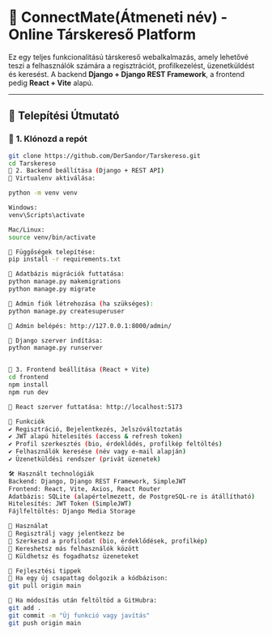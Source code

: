 # 💙 ConnectMate(Átmeneti név) - Online Társkereső Platform

Ez egy teljes funkcionalitású társkereső webalkalmazás, amely lehetővé teszi a felhasználók számára a regisztrációt, profilkezelést, üzenetküldést és keresést. A backend **Django + Django REST Framework**, a frontend pedig **React + Vite** alapú.

---

## 📌 **Telepítési Útmutató**

### 🔹 **1. Klónozd a repót**
```bash
git clone https://github.com/DerSandor/Tarskereso.git
cd Tarskereso
🔹 2. Backend beállítása (Django + REST API)
📌 Virtualenv aktiválása:

python -m venv venv

Windows:
venv\Scripts\activate

Mac/Linux:
source venv/bin/activate

📌 Függőségek telepítése:
pip install -r requirements.txt

📌 Adatbázis migrációk futtatása:
python manage.py makemigrations
python manage.py migrate

📌 Admin fiók létrehozása (ha szükséges):
python manage.py createsuperuser

📌 Admin belépés: http://127.0.0.1:8000/admin/

📌 Django szerver indítása:
python manage.py runserver


🔹 3. Frontend beállítása (React + Vite)
cd frontend
npm install
npm run dev

📌 React szerver futtatása: http://localhost:5173

🚀 Funkciók
✔ Regisztráció, Bejelentkezés, Jelszóváltoztatás
✔ JWT alapú hitelesítés (access & refresh token)
✔ Profil szerkesztés (bio, érdeklődés, profilkép feltöltés)
✔ Felhasználók keresése (név vagy e-mail alapján)
✔ Üzenetküldési rendszer (privát üzenetek)

🛠 Használt technológiák
Backend: Django, Django REST Framework, SimpleJWT
Frontend: React, Vite, Axios, React Router
Adatbázis: SQLite (alapértelmezett, de PostgreSQL-re is átállítható)
Hitelesítés: JWT Token (SimpleJWT)
Fájlfeltöltés: Django Media Storage

🎯 Használat
🔹 Regisztrálj vagy jelentkezz be
🔹 Szerkeszd a profilodat (bio, érdeklődések, profilkép)
🔹 Kereshetsz más felhasználók között
🔹 Küldhetsz és fogadhatsz üzeneteket

🔧 Fejlesztési tippek
📌 Ha egy új csapattag dolgozik a kódbázison:
git pull origin main

📌 Ha módosítás után feltöltöd a GitHubra:
git add .
git commit -m "Új funkció vagy javítás"
git push origin main
